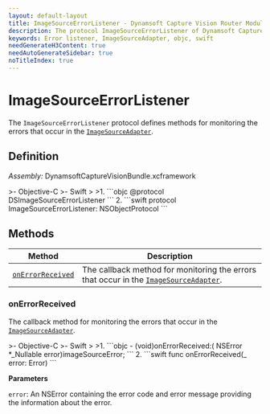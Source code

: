 ```yaml
---
layout: default-layout
title: ImageSourceErrorListener - Dynamsoft Capture Vision Router Module iOS Edition API Reference
description: The protocol ImageSourceErrorListener of Dynamsoft Capture Vision Router Module defines methods for monitoring the errors that occur in the ImageSourceAdapter.
keywords: Error listener, ImageSourceAdapter, objc, swift
needGenerateH3Content: true
needAutoGenerateSidebar: true
noTitleIndex: true
---
```


# ImageSourceErrorListener

The `ImageSourceErrorListener` protocol defines methods for monitoring the errors that occur in the [`ImageSourceAdapter`](image-source-adapter.md).

## Definition

*Assembly:* DynamsoftCaptureVisionBundle.xcframework

<div class="sample-code-prefix"></div>
>- Objective-C
>- Swift
>
>1. 
```objc
@protocol DSImageSourceErrorListener <NSObject>
```
2. 
```swift
protocol ImageSourceErrorListener: NSObjectProtocol
```

## Methods

| Method | Description |
|------- |-------------|
| [`onErrorReceived`](#onerrorreceived) | The callback method for monitoring the errors that occur in the [`ImageSourceAdapter`](image-source-adapter.md). |

### onErrorReceived

The callback method for monitoring the errors that occur in the [`ImageSourceAdapter`](image-source-adapter.md).

<div class="sample-code-prefix"></div>
>- Objective-C
>- Swift
>
>1. 
```objc
- (void)onErrorReceived:( NSError *_Nullable error)imageSourceError;
```
2. 
```swift
func onErrorReceived(_ error: Error)
```

**Parameters**

`error`: An NSError containing the error code and error message providing the information about the error.

